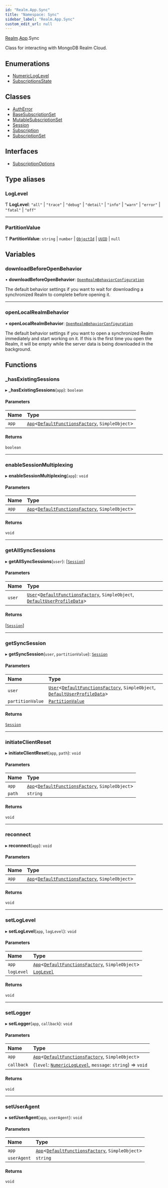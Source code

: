 ```yaml
---
id: "Realm.App.Sync"
title: "Namespace: Sync"
sidebar_label: "Realm.App.Sync"
custom_edit_url: null
---
```


[Realm](Realm).[App](Realm.App).Sync

Class for interacting with MongoDB Realm Cloud.

## Enumerations

- [NumericLogLevel](../enums/Realm.App.Sync.NumericLogLevel)
- [SubscriptionsState](../enums/Realm.App.Sync.SubscriptionsState)

## Classes

- [AuthError](../classes/Realm.App.Sync.AuthError)
- [BaseSubscriptionSet](../classes/Realm.App.Sync.BaseSubscriptionSet)
- [MutableSubscriptionSet](../classes/Realm.App.Sync.MutableSubscriptionSet)
- [Session](../classes/Realm.App.Sync.Session)
- [Subscription](../classes/Realm.App.Sync.Subscription)
- [SubscriptionSet](../classes/Realm.App.Sync.SubscriptionSet)

## Interfaces

- [SubscriptionOptions](../interfaces/Realm.App.Sync.SubscriptionOptions)

## Type aliases

### LogLevel

Ƭ **LogLevel**: ``"all"`` \| ``"trace"`` \| ``"debug"`` \| ``"detail"`` \| ``"info"`` \| ``"warn"`` \| ``"error"`` \| ``"fatal"`` \| ``"off"``

___

### PartitionValue

Ƭ **PartitionValue**: `string` \| `number` \| [`ObjectId`](Realm.BSON#objectid) \| [`UUID`](Realm.BSON#uuid) \| ``null``

## Variables

### downloadBeforeOpenBehavior

• **downloadBeforeOpenBehavior**: [`OpenRealmBehaviorConfiguration`](../interfaces/Realm.OpenRealmBehaviorConfiguration)

The default behavior settings if you want to wait for downloading a synchronized Realm to complete before opening it.

___

### openLocalRealmBehavior

• **openLocalRealmBehavior**: [`OpenRealmBehaviorConfiguration`](../interfaces/Realm.OpenRealmBehaviorConfiguration)

The default behavior settings if you want to open a synchronized Realm immediately and start working on it.
If this is the first time you open the Realm, it will be empty while the server data is being downloaded in the background.

## Functions

### \_hasExistingSessions

▸ **_hasExistingSessions**(`app`): `boolean`

#### Parameters

| Name | Type |
| :------ | :------ |
| `app` | [`App`](../classes/Realm.App-1)<[`DefaultFunctionsFactory`](../interfaces/Realm.DefaultFunctionsFactory), `SimpleObject`\> |

#### Returns

`boolean`

___

### enableSessionMultiplexing

▸ **enableSessionMultiplexing**(`app`): `void`

#### Parameters

| Name | Type |
| :------ | :------ |
| `app` | [`App`](../classes/Realm.App-1)<[`DefaultFunctionsFactory`](../interfaces/Realm.DefaultFunctionsFactory), `SimpleObject`\> |

#### Returns

`void`

___

### getAllSyncSessions

▸ **getAllSyncSessions**(`user`): [[`Session`](../classes/Realm.App.Sync.Session)]

#### Parameters

| Name | Type |
| :------ | :------ |
| `user` | [`User`](../classes/Realm.User)<[`DefaultFunctionsFactory`](../interfaces/Realm.DefaultFunctionsFactory), `SimpleObject`, [`DefaultUserProfileData`](Realm#defaultuserprofiledata)\> |

#### Returns

[[`Session`](../classes/Realm.App.Sync.Session)]

___

### getSyncSession

▸ **getSyncSession**(`user`, `partitionValue`): [`Session`](../classes/Realm.App.Sync.Session)

#### Parameters

| Name | Type |
| :------ | :------ |
| `user` | [`User`](../classes/Realm.User)<[`DefaultFunctionsFactory`](../interfaces/Realm.DefaultFunctionsFactory), `SimpleObject`, [`DefaultUserProfileData`](Realm#defaultuserprofiledata)\> |
| `partitionValue` | [`PartitionValue`](Realm.App.Sync#partitionvalue) |

#### Returns

[`Session`](../classes/Realm.App.Sync.Session)

___

### initiateClientReset

▸ **initiateClientReset**(`app`, `path`): `void`

#### Parameters

| Name | Type |
| :------ | :------ |
| `app` | [`App`](../classes/Realm.App-1)<[`DefaultFunctionsFactory`](../interfaces/Realm.DefaultFunctionsFactory), `SimpleObject`\> |
| `path` | `string` |

#### Returns

`void`

___

### reconnect

▸ **reconnect**(`app`): `void`

#### Parameters

| Name | Type |
| :------ | :------ |
| `app` | [`App`](../classes/Realm.App-1)<[`DefaultFunctionsFactory`](../interfaces/Realm.DefaultFunctionsFactory), `SimpleObject`\> |

#### Returns

`void`

___

### setLogLevel

▸ **setLogLevel**(`app`, `logLevel`): `void`

#### Parameters

| Name | Type |
| :------ | :------ |
| `app` | [`App`](../classes/Realm.App-1)<[`DefaultFunctionsFactory`](../interfaces/Realm.DefaultFunctionsFactory), `SimpleObject`\> |
| `logLevel` | [`LogLevel`](Realm.App.Sync#loglevel) |

#### Returns

`void`

___

### setLogger

▸ **setLogger**(`app`, `callback`): `void`

#### Parameters

| Name | Type |
| :------ | :------ |
| `app` | [`App`](../classes/Realm.App-1)<[`DefaultFunctionsFactory`](../interfaces/Realm.DefaultFunctionsFactory), `SimpleObject`\> |
| `callback` | (`level`: [`NumericLogLevel`](../enums/Realm.App.Sync.NumericLogLevel), `message`: `string`) => `void` |

#### Returns

`void`

___

### setUserAgent

▸ **setUserAgent**(`app`, `userAgent`): `void`

#### Parameters

| Name | Type |
| :------ | :------ |
| `app` | [`App`](../classes/Realm.App-1)<[`DefaultFunctionsFactory`](../interfaces/Realm.DefaultFunctionsFactory), `SimpleObject`\> |
| `userAgent` | `string` |

#### Returns

`void`
